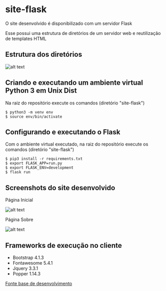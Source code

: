 # site-flask
O site desenvolvido é disponibilizado com um servidor Flask

Esse possui uma estrutura de diretórios de um servidor web
e reutilização de templates HTML

## Estrutura dos diretórios
![alt text](https://raw.githubusercontent.com/skatesham/site-flask/master/app/static/img/readme/estrutura.png)

## Criando e executando um ambiente virtual Python 3 em Unix Dist
Na raiz do repositório execute os comandos (diretório "site-flask")
```
$ python3 -m venv env
$ source env/bin/activate
```

## Configurando e executando o Flask
Com o ambiente virtual executado, na raiz do repositório execute os comandos (diretório "site-flask")
```
$ pip3 install -r requirements.txt
$ export FLASK_APP=run.py
$ export FLASK_ENV=development
$ flask run
```

## Screenshots do site desenvolvido

Página Inicial

![alt text](https://raw.githubusercontent.com/skatesham/site-flask/master/app/static/img/readme/home.png)

Página Sobre

![alt text](https://raw.githubusercontent.com/skatesham/site-flask/master/app/static/img/readme/sobre.png)

## Frameworks de execução no cliente
- Bootstrap 4.1.3
- Fontawesome 5.4.1
- Jquery 3.3.1
- Popper 1.14.3

[Fonte base de desenvolvimento](https://scotch.io/tutorials/getting-started-with-flask-a-python-microframework)
